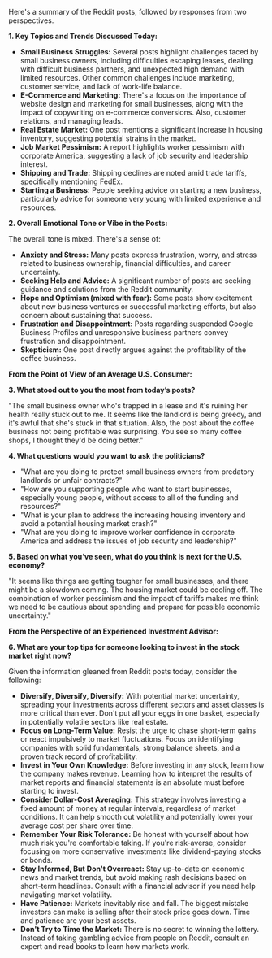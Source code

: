Here's a summary of the Reddit posts, followed by responses from two perspectives.

**1. Key Topics and Trends Discussed Today:**

*   **Small Business Struggles:** Several posts highlight challenges faced by small business owners, including difficulties escaping leases, dealing with difficult business partners, and unexpected high demand with limited resources. Other common challenges include marketing, customer service, and lack of work-life balance.
*   **E-Commerce and Marketing:** There's a focus on the importance of website design and marketing for small businesses, along with the impact of copywriting on e-commerce conversions. Also, customer relations, and managing leads.
*   **Real Estate Market:** One post mentions a significant increase in housing inventory, suggesting potential strains in the market.
*   **Job Market Pessimism:** A report highlights worker pessimism with corporate America, suggesting a lack of job security and leadership interest.
*   **Shipping and Trade:** Shipping declines are noted amid trade tariffs, specifically mentioning FedEx.
*   **Starting a Business:** People seeking advice on starting a new business, particularly advice for someone very young with limited experience and resources.

**2. Overall Emotional Tone or Vibe in the Posts:**

The overall tone is mixed. There's a sense of:

*   **Anxiety and Stress:** Many posts express frustration, worry, and stress related to business ownership, financial difficulties, and career uncertainty.
*   **Seeking Help and Advice:** A significant number of posts are seeking guidance and solutions from the Reddit community.
*   **Hope and Optimism (mixed with fear):** Some posts show excitement about new business ventures or successful marketing efforts, but also concern about sustaining that success.
*   **Frustration and Disappointment:** Posts regarding suspended Google Business Profiles and unresponsive business partners convey frustration and disappointment.
*   **Skepticism:** One post directly argues against the profitability of the coffee business.

**From the Point of View of an Average U.S. Consumer:**

**3. What stood out to you the most from today’s posts?**

"The small business owner who's trapped in a lease and it's ruining her health really stuck out to me. It seems like the landlord is being greedy, and it's awful that she's stuck in that situation. Also, the post about the coffee business not being profitable was surprising. You see so many coffee shops, I thought they'd be doing better."

**4. What questions would you want to ask the politicians?**

*   "What are you doing to protect small business owners from predatory landlords or unfair contracts?"
*   "How are you supporting people who want to start businesses, especially young people, without access to all of the funding and resources?"
*   "What is your plan to address the increasing housing inventory and avoid a potential housing market crash?"
*   "What are you doing to improve worker confidence in corporate America and address the issues of job security and leadership?"

**5. Based on what you’ve seen, what do you think is next for the U.S. economy?**

"It seems like things are getting tougher for small businesses, and there might be a slowdown coming. The housing market could be cooling off. The combination of worker pessimism and the impact of tariffs makes me think we need to be cautious about spending and prepare for possible economic uncertainty."

**From the Perspective of an Experienced Investment Advisor:**

**6. What are your top tips for someone looking to invest in the stock market right now?**

Given the information gleaned from Reddit posts today, consider the following:

*   **Diversify, Diversify, Diversify:** With potential market uncertainty, spreading your investments across different sectors and asset classes is more critical than ever. Don't put all your eggs in one basket, especially in potentially volatile sectors like real estate.
*   **Focus on Long-Term Value:** Resist the urge to chase short-term gains or react impulsively to market fluctuations. Focus on identifying companies with solid fundamentals, strong balance sheets, and a proven track record of profitability.
*   **Invest in Your Own Knowledge:** Before investing in any stock, learn how the company makes revenue. Learning how to interpret the results of market reports and financial statements is an absolute must before starting to invest.
*   **Consider Dollar-Cost Averaging:** This strategy involves investing a fixed amount of money at regular intervals, regardless of market conditions. It can help smooth out volatility and potentially lower your average cost per share over time.
*   **Remember Your Risk Tolerance:** Be honest with yourself about how much risk you're comfortable taking. If you're risk-averse, consider focusing on more conservative investments like dividend-paying stocks or bonds.
*   **Stay Informed, But Don't Overreact:** Stay up-to-date on economic news and market trends, but avoid making rash decisions based on short-term headlines. Consult with a financial advisor if you need help navigating market volatility.
*   **Have Patience:** Markets inevitably rise and fall. The biggest mistake investors can make is selling after their stock price goes down. Time and patience are your best assets.
*   **Don't Try to Time the Market:** There is no secret to winning the lottery. Instead of taking gambling advice from people on Reddit, consult an expert and read books to learn how markets work.

